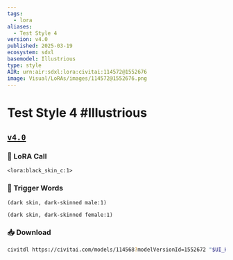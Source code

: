 ```yaml
---
tags:
  - lora
aliases:
  - Test Style 4
version: v4.0
published: 2025-03-19
ecosystem: sdxl
basemodel: Illustrious
type: style
AIR: urn:air:sdxl:lora:civitai:114572@1552676
image: Visual/LoRAs/images/114572@1552676.png
---
```


# Test Style 4 #Illustrious

## [`v4.0`][v4.0]

### 🧩 LoRA Call

```
<lora:black_skin_c:1>
```

### 🔑 Trigger Words

```
(dark skin, dark-skinned male:1)
```

```
(dark skin, dark-skinned female:1)
```

### 📥 Download

```bash
civitdl https://civitai.com/models/114568?modelVersionId=1552672 "$UI_HOME"/models/Lora
```

[v4.0]:https://civitai.com/models/114568?modelVersionId=1552672
